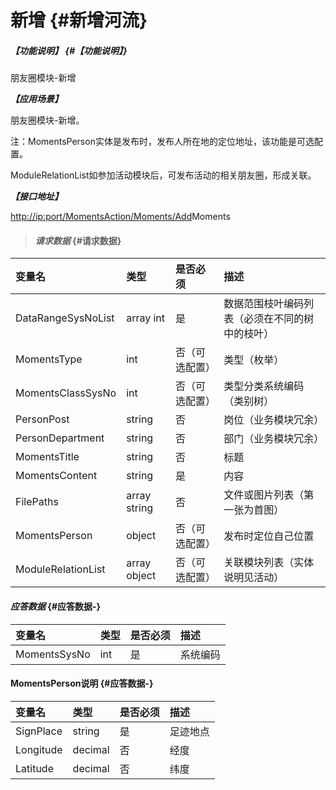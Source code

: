 # 新增 {#新增河流}

##### _【功能说明】_ {#【功能说明】}

朋友圈模块-新增

_**【应用场景】**_

朋友圈模块-新增。

注：MomentsPerson实体是发布时，发布人所在地的定位地址，该功能是可选配置。

ModuleRelationList如参加活动模块后，可发布活动的相关朋友圈，形成关联。

_**【接口地址】**_

[http://ip:port/MomentsAction/Moments/Add](http://ip:port/HMAction/River/AddRiver)Moments

> #### _请求数据_ {#请求数据}

| 变量名 | 类型 | 是否必须 | 描述 |
| :--- | :--- | :--- | :--- |
| DataRangeSysNoList | array int | 是 | 数据范围枝叶编码列表（必须在不同的树中的枝叶） |
| MomentsType | int | 否（可选配置） | 类型（枚举） |
| MomentsClassSysNo | int | 否（可选配置） | 类型分类系统编码（类别树） |
| PersonPost | string | 否 | 岗位（业务模块冗余） |
| PersonDepartment | string | 否 | 部门（业务模块冗余） |
| MomentsTitle | string | 否 | 标题 |
| MomentsContent | string | 是 | 内容 |
| FilePaths | array string | 否 | 文件或图片列表（第一张为首图） |
| MomentsPerson | object | 否（可选配置） | 发布时定位自己位置 |
| ModuleRelationList | array object | 否（可选配置） | 关联模块列表（实体说明见活动） |

#### _应答数据_ {#应答数据-}

| 变量名 | 类型 | 是否必须 | 描述 |
| :--- | :--- | :--- | :--- |
| MomentsSysNo | int | 是 | 系统编码 |

#### MomentsPerson说明 {#应答数据-}

| 变量名 | 类型 | 是否必须 | 描述 |
| :--- | :--- | :--- | :--- |
| SignPlace | string | 是 | 足迹地点 |
| Longitude | decimal | 否 | 经度 |
| Latitude | decimal | 否 | 纬度 |



